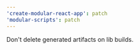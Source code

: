 ```yaml
---
'create-modular-react-app': patch
'modular-scripts': patch
---
```


Don't delete generated artifacts on lib builds.
